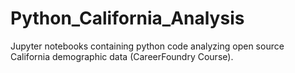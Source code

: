 # Python_California_Analysis
Jupyter notebooks containing python code analyzing open source California demographic data (CareerFoundry Course).
